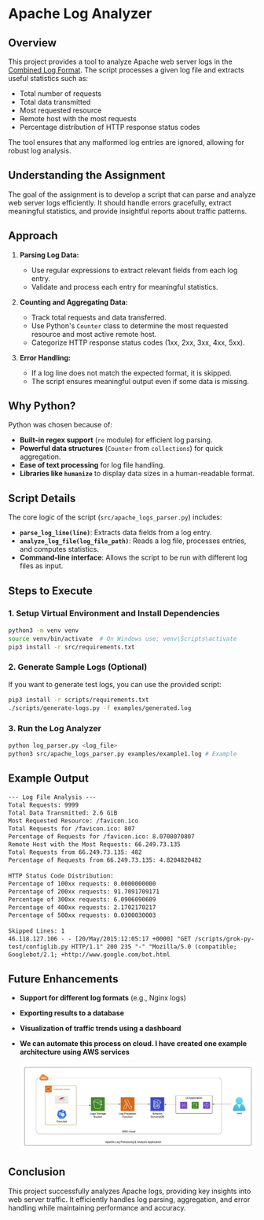 # Apache Log Analyzer

## Overview
This project provides a tool to analyze Apache web server logs in the [Combined Log Format](http://fileformats.archiveteam.org/wiki/Combined_Log_Format). The script processes a given log file and extracts useful statistics such as:

- Total number of requests
- Total data transmitted
- Most requested resource
- Remote host with the most requests
- Percentage distribution of HTTP response status codes

The tool ensures that any malformed log entries are ignored, allowing for robust log analysis.

## Understanding the Assignment
The goal of the assignment is to develop a script that can parse and analyze web server logs efficiently. It should handle errors gracefully, extract meaningful statistics, and provide insightful reports about traffic patterns.

## Approach
1. **Parsing Log Data:**
   - Use regular expressions to extract relevant fields from each log entry.
   - Validate and process each entry for meaningful statistics.
   
2. **Counting and Aggregating Data:**
   - Track total requests and data transferred.
   - Use Python's `Counter` class to determine the most requested resource and most active remote host.
   - Categorize HTTP response status codes (1xx, 2xx, 3xx, 4xx, 5xx).

3. **Error Handling:**
   - If a log line does not match the expected format, it is skipped.
   - The script ensures meaningful output even if some data is missing.

## Why Python?
Python was chosen because of:
- **Built-in regex support** (`re` module) for efficient log parsing.
- **Powerful data structures** (`Counter` from `collections`) for quick aggregation.
- **Ease of text processing** for log file handling.
- **Libraries like `humanize`** to display data sizes in a human-readable format.

## Script Details
The core logic of the script (`src/apache_logs_parser.py`) includes:
- **`parse_log_line(line)`**: Extracts data fields from a log entry.
- **`analyze_log_file(log_file_path)`**: Reads a log file, processes entries, and computes statistics.
- **Command-line interface**: Allows the script to be run with different log files as input.

## Steps to Execute
### **1. Setup Virtual Environment and Install Dependencies**
```sh
python3 -m venv venv
source venv/bin/activate  # On Windows use: venv\Scripts\activate
pip3 install -r src/requirements.txt
```

### **2. Generate Sample Logs (Optional)**
If you want to generate test logs, you can use the provided script:
```sh
pip3 install -r scripts/requirements.txt
./scripts/generate-logs.py -f examples/generated.log
```

### **3. Run the Log Analyzer**
```sh
python log_parser.py <log_file>
python3 src/apache_logs_parser.py examples/example1.log # Example
```

## Example Output
```
--- Log File Analysis ---
Total Requests: 9999
Total Data Transmitted: 2.6 GiB
Most Requested Resource: /favicon.ico
Total Requests for /favicon.ico: 807
Percentage of Requests for /favicon.ico: 8.0708070807
Remote Host with the Most Requests: 66.249.73.135
Total Requests from 66.249.73.135: 482
Percentage of Requests from 66.249.73.135: 4.8204820482

HTTP Status Code Distribution:
Percentage of 100xx requests: 0.0000000000
Percentage of 200xx requests: 91.7091709171
Percentage of 300xx requests: 6.0906090609
Percentage of 400xx requests: 2.1702170217
Percentage of 500xx requests: 0.0300030003

Skipped Lines: 1
46.118.127.106 - - [20/May/2015:12:05:17 +0000] "GET /scripts/grok-py-test/configlib.py HTTP/1.1" 200 235 "-" "Mozilla/5.0 (compatible; Googlebot/2.1; +http://www.google.com/bot.html
```

## Future Enhancements
- **Support for different log formats** (e.g., Nginx logs)
- **Exporting results to a database**
- **Visualization of traffic trends using a dashboard**
- **We can automate this process on cloud. I have created one example architecture using AWS services**

   ![Alt text](img/apache_logs_processing.jpeg?raw=true "Apache Log Processor")


## Conclusion
This project successfully analyzes Apache logs, providing key insights into web server traffic. It efficiently handles log parsing, aggregation, and error handling while maintaining performance and accuracy.

